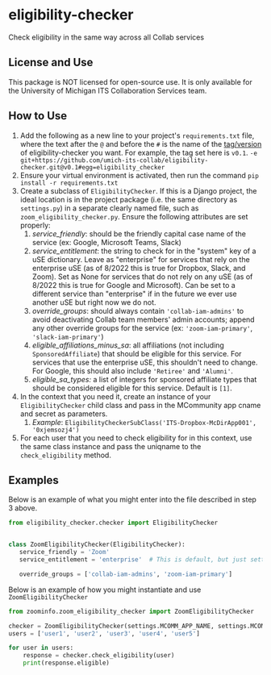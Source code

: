 # eligibility-checker
Check eligibility in the same way across all Collab services

## License and Use
This package is NOT licensed for open-source use. It is only available for the University of Michigan ITS 
Collaboration Services team.

## How to Use
1. Add the following as a new line to your project's `requirements.txt` file, where the text after the `@` and before 
the `#` is the name of the [tag/version](https://github.com/umich-its-collab/eligibility-checker/tags) of 
eligibility-checker you want. For example, the tag set here is `v0.1`.
`-e git+https://github.com/umich-its-collab/eligibility-checker.git@v0.1#egg=eligibility_checker`
2. Ensure your virtual environment is activated, then run the command `pip install -r requirements.txt`
3. Create a subclass of `EligibilityChecker`. If this is a Django project, the ideal location is in the project package
(i.e. the same directory as `settings.py`) in a separate clearly named file, such as `zoom_eligibility_checker.py`. 
Ensure the following attributes are set properly:
   1. *service_friendly*: should be the friendly capital case name of the service (ex: Google, Microsoft Teams, Slack)
   2. *service_entitlement*: the string to check for in the "system" key of a uSE dictionary. Leave as "enterprise" for 
   services that rely on the enterprise uSE (as of 8/2022 this is true for Dropbox, Slack, and Zoom). Set as None for 
   services that do not rely on any uSE (as of 8/2022 this is true for Google and Microsoft). Can be set to a different 
   service than "enterprise" if in the future we ever use another uSE but right now we do not.
   3. *override_groups*: should always contain `'collab-iam-admins'` to avoid deactivating Collab team members' admin 
   accounts; append any other override groups for the service (ex: `'zoom-iam-primary'`, `'slack-iam-primary'`)
   4. *eligible_affiliations_minus_sa*: all affiliations (not including `SponsoredAffiliate`) that should be eligible 
   for this service. For services that use the enterprise uSE, this shouldn't need to change. For Google, this should 
   also include `'Retiree'` and `'Alumni'`.
   5. *eligible_sa_types:* a list of integers for sponsored affiliate types that should be considered eligible for this 
   service. Default is `[1]`.
4. In the context that you need it, create an instance of your `EligibilityChecker` child class and pass in the 
MCommunity app cname and secret as parameters.
   1. *Example*: `EligibilityCheckerSubClass('ITS-Dropbox-McDirApp001', '0xjemsozj4')`
5. For each user that you need to check eligibility for in this context, use the same class instance and pass the 
uniqname to the `check_eligibility` method.

## Examples
Below is an example of what you might enter into the file described in step 3 above.

```python
from eligibility_checker.checker import EligibilityChecker


class ZoomEligibilityChecker(EligibilityChecker):
   service_friendly = 'Zoom'
   service_entitlement = 'enterprise'  # This is default, but just setting to be very explicit

   override_groups = ['collab-iam-admins', 'zoom-iam-primary']
```

Below is an example of how you might instantiate and use `ZoomEligibilityChecker`
```python
from zoominfo.zoom_eligibility_checker import ZoomEligibilityChecker

checker = ZoomEligibilityChecker(settings.MCOMM_APP_NAME, settings.MCOMM_APP_SECRET)
users = ['user1', 'user2', 'user3', 'user4', 'user5']

for user in users:
    response = checker.check_eligibility(user)
    print(response.eligible)
```
